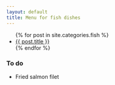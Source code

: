 ```yaml
---
layout: default
title: Menu for fish dishes
---
```


  <ul>
    {% for post in site.categories.fish %}
      <li><a href="{{ post.url | prepend: site.baseurl }}">{{ post.title }}</a></li>
    {% endfor %}
  </ul>

### To do

* Fried salmon filet
